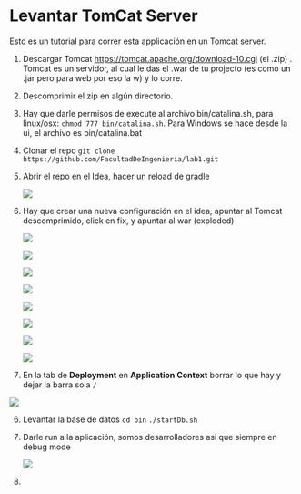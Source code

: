 # Levantar TomCat Server

Esto es un tutorial para correr esta applicación en un Tomcat server.

1. Descargar Tomcat https://tomcat.apache.org/download-10.cgi (el .zip) . Tomcat es un servidor, al cual le das el .war de tu projecto (es como un .jar pero para web por eso la w) y lo corre.
2. Descomprimir el zip en algún directorio.
3. Hay que darle permisos de execute al archivo bin/catalina.sh, para linux/osx: `chmod 777 bin/catalina.sh`. Para Windows se hace desde la ui, el archivo es bin/catalina.bat  
3. Clonar el repo `git clone https://github.com/FacultadDeIngenieria/lab1.git`
4. Abrir el repo en el Idea, hacer un reload de gradle

 
   ![](./img/1.png)

5. Hay que crear una nueva configuración en el idea, apuntar al Tomcat descomprimido, click en fix, y apuntar al war (exploded)


   ![](./img/2.png)
   
   ![](./img/3.png)
   
   ![](./img/4.png)
   
   ![](./img/5.png)
   
   ![](./img/6.png)
   
   ![](./img/7.png)
   
   ![](./img/8.png)
   
   ![](./img/9.png)


6. En la tab de **Deployment** en **Application Context** borrar lo que hay y dejar  la barra sola `/`
 

![](./img/11.png)
   
6. Levantar la base de datos `cd bin` `./startDb.sh`

7. Darle run a la aplicación, somos desarrolladores asi que siempre en debug mode


   ![](./img/10.png)

8. 
